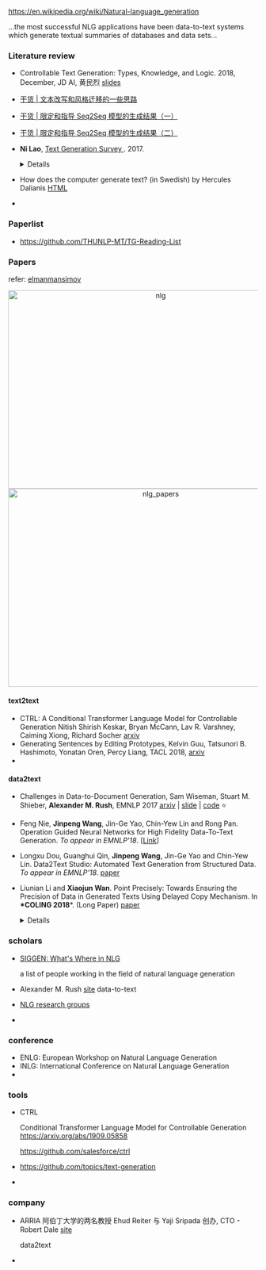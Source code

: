 https://en.wikipedia.org/wiki/Natural-language_generation

...the most successful NLG applications have been data-to-text systems which generate textual summaries of databases and data sets...



### Literature review

- Controllable Text Generation: Types, Knowledge, and Logic. 2018, December, JD AI, 黄民烈 [slides](http://coai.cs.tsinghua.edu.cn/hml/media/files/controllable-text-generation.pdf) 
- [干货 | 文本改写和风格迁移的一些思路](https://mp.weixin.qq.com/s/AxmpnP5RJa7y9ju3RaEgdw)
- [干货 | 限定和指导 Seq2Seq 模型的生成结果（一）](https://mp.weixin.qq.com/s/6q9txFjgqs1YXn348ylXhQ)
- [干货 | 限定和指导 Seq2Seq 模型的生成结果（二）](https://mp.weixin.qq.com/s/jvozDRtKb4kaGSJvoP5nkw)



- **Ni Lao**, [Text Generation Survey ](https://noon99jaki.github.io/publication/2017-text-gen.pdf). 2017.

  <details>
      part1: unconditional generation models<br>
      Seq2Seq, Variational Auto-Encoder(VAE), Generative Adversarial Net(GAN)<br>
      part2: improved generation models<br>
      Conditioned generation, Reinforcement Learning
  </details>

- How does the computer generate text? (in Swedish) by Hercules Dalianis [HTML](https://people.dsv.su.se/~hercules/textgen/) 

- 



### Paperlist

- <https://github.com/THUNLP-MT/TG-Reading-List>



### Papers

refer: [elmanmansimov](<https://twitter.com/elmanmansimov/status/1220704860284256257>)

<div align="center">
<img src="https://github.com/bifeng/nlp_paper_notes/raw/master/image/nlg.jpg" width="600" height="400" alt="nlg"></img>
</div>

<div align="center">
<img src="https://github.com/bifeng/nlp_paper_notes/raw/master/image/nlg_papers.jpg" width="600" height="400" alt="nlg_papers"></img>
</div>



#### text2text

+ CTRL: A Conditional Transformer Language Model for Controllable Generation
  Nitish Shirish Keskar, Bryan McCann, Lav R. Varshney, Caiming Xiong, Richard Socher [arxiv](<https://arxiv.org/abs/1909.05858>) 
+ Generating Sentences by Editing Prototypes, Kelvin Guu, Tatsunori B. Hashimoto, Yonatan Oren, Percy Liang, TACL 2018, [arxiv](https://arxiv.org/abs/1709.08878) 
+ 

#### data2text

- Challenges in Data-to-Document Generation, Sam Wiseman, Stuart M. Shieber, **Alexander M. Rush**, EMNLP 2017 [arxiv](https://arxiv.org/abs/1707.08052) | [slide](http://nlp.seas.harvard.edu/slides/nmt17.pdf) | [code](http://lstm.seas.harvard.edu/docgen/) :star:

- Feng Nie, **Jinpeng Wang**, Jin-Ge Yao, Chin-Yew Lin and Rong Pan. 
  Operation Guided Neural Networks for High Fidelity Data-To-Text Generation. 
  *To appear in EMNLP'18*. [[Link](https://arxiv.org/abs/1809.02735)]

- Longxu Dou, Guanghui Qin, **Jinpeng Wang**, Jin-Ge Yao and Chin-Yew Lin. 
  Data2Text Studio: Automated Text Generation from Structured Data. 
  *To appear in EMNLP'18*. [paper](http://aclweb.org/anthology/D18-2003) 

- Liunian Li and **Xiaojun Wan**. Point Precisely: Towards Ensuring the Precision of Data in Generated Texts Using Delayed Copy Mechanism. In **\*COLING 2018***. (Long Paper) [paper](https://aclanthology.info/papers/C18-1089/c18-1089) 

  <details>
      two-stage:<br>
      stage 1: template generation<br>
      stage 2: slot filling with delayed copy network.
  </details>






### scholars

+ [SIGGEN: What's Where in NLG](http://www.aclweb.org/w/index.php?title=SIGGEN:_What%27s_Where_in_NLG&oldid=11297)

  a list of people working in the field of natural language generation

+ Alexander M. Rush [site](http://nlp.seas.harvard.edu/rush.html) data-to-text

+ [NLG research groups](https://aclweb.org/aclwiki/NLG_research_groups) 

+ 


### conference

+ ENLG: European Workshop on Natural Language Generation
+ INLG: International Conference on Natural Language Generation
+ 



### tools

+ CTRL

  Conditional Transformer Language Model for Controllable Generation https://arxiv.org/abs/1909.05858

  <https://github.com/salesforce/ctrl>

+ https://github.com/topics/text-generation

+ 



### company

+ ARRIA 阿伯丁大学的两名教授 Ehud Reiter 与 Yaji Sripada 创办,  CTO - Robert Dale [site](https://www.arria.com/) 

  data2text

+ 


